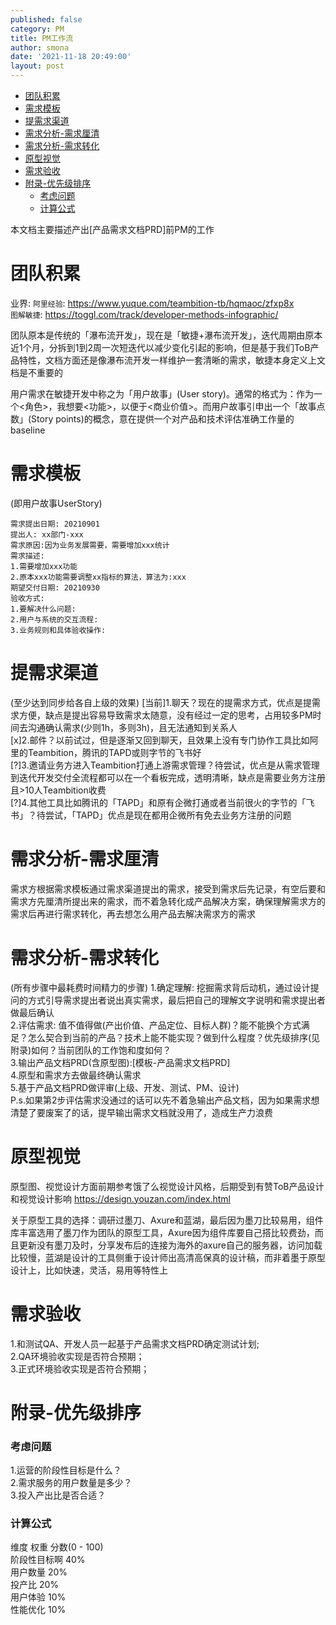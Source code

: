 ```yaml
---
published: false
category: PM
title: PM工作流
author: smona
date: '2021-11-18 20:49:00'
layout: post
---
```


- [团队积累](#团队积累)
- [需求模板](#需求模板)
- [提需求渠道](#提需求渠道)
- [需求分析-需求厘清](#需求分析-需求厘清)
- [需求分析-需求转化](#需求分析-需求转化)
- [原型视觉](#原型视觉)
- [需求验收](#需求验收)
- [附录-优先级排序](#附录-优先级排序)
    - [考虑问题](#考虑问题)
    - [计算公式](#计算公式)

本文档主要描述产出[产品需求文档PRD]前PM的工作

# 团队积累
业界:
`阿里经验`: https://www.yuque.com/teambition-tb/hqmaoc/zfxp8x  
`图解敏捷`: https://toggl.com/track/developer-methods-infographic/  

团队原本是传统的「瀑布流开发」，现在是「敏捷+瀑布流开发」，迭代周期由原本近1个月，分拆到1到2周一次短迭代以减少变化引起的影响，但是基于我们ToB产品特性，文档方面还是像瀑布流开发一样维护一套清晰的需求，敏捷本身定义上文档是不重要的  

用户需求在敏捷开发中称之为「用户故事」(User story)。通常的格式为：作为一个<角色>，我想要<功能>，以便于<商业价值>。而用户故事引申出一个「故事点数」(Story points)的概念，意在提供一个对产品和技术评估准确工作量的baseline  

# 需求模板
(即用户故事UserStory)
```
需求提出日期: 20210901
提出人: xx部门-xxx
需求原因:因为业务发展需要，需要增加xxx统计
需求描述:
1.需要增加xxx功能
2.原本xxx功能需要调整xx指标的算法，算法为:xxx
期望交付日期: 20210930
验收方式:
1.要解决什么问题:
2.用户与系统的交互流程:
3.业务规则和具体验收操作:
```

# 提需求渠道
(至少达到同步给各自上级的效果)
[当前]1.聊天？现在的提需求方式，优点是提需求方便，缺点是提出容易导致需求太随意，没有经过一定的思考，占用较多PM时间去沟通确认需求(少则1h，多则3h)，且无法通知到关系人  
[x]2.邮件？以前试过，但是逐渐又回到聊天，且效果上没有专门协作工具比如阿里的Teambition，腾讯的TAPD或则字节的飞书好  
[?]3.邀请业务方进入Teambition打通上游需求管理？待尝试，优点是从需求管理到迭代开发交付全流程都可以在一个看板完成，透明清晰，缺点是需要业务方注册且>10人Teambition收费  
[?]4.其他工具比如腾讯的「TAPD」和原有企微打通或者当前很火的字节的「飞书」？待尝试，「TAPD」优点是现在都用企微所有免去业务方注册的问题  

# 需求分析-需求厘清
需求方根据需求模板通过需求渠道提出的需求，接受到需求后先记录，有空后要和需求方先厘清所提出来的需求，而不着急转化成产品解决方案，确保理解需求方的需求后再进行需求转化，再去想怎么用产品去解决需求方的需求  

# 需求分析-需求转化
(所有步骤中最耗费时间精力的步骤)
1.确定理解: 挖掘需求背后动机，通过设计提问的方式引导需求提出者说出真实需求，最后把自己的理解文字说明和需求提出者做最后确认  
2.评估需求: 值不值得做(产出价值、产品定位、目标人群)？能不能换个方式满足？怎么契合到当前的产品？技术上能不能实现？做到什么程度？优先级排序(见附录)如何？当前团队的工作饱和度如何？  
3.输出产品文档PRD(含原型图):[模板-产品需求文档PRD]  
4.原型和需求方去做最终确认需求  
5.基于产品文档PRD做评审(上级、开发、测试、PM、设计)  
P.s.如果第2步评估需求没通过的话可以先不着急输出产品文档，因为如果需求想清楚了要废案了的话，提早输出需求文档就没用了，造成生产力浪费  

# 原型视觉
原型图、视觉设计方面前期参考饿了么视觉设计风格，后期受到有赞ToB产品设计和视觉设计影响 https://design.youzan.com/index.html  

关于原型工具的选择：调研过墨刀、Axure和蓝湖，最后因为墨刀比较易用，组件库丰富选用了墨刀作为团队的原型工具，Axure因为组件库要自己搭比较费劲，而且更新没有墨刀及时，分享发布后的连接为海外的axure自己的服务器，访问加载比较慢，蓝湖是设计的工具侧重于设计师出高清高保真的设计稿，而非着墨于原型设计上，比如快速，灵活，易用等特性上  

# 需求验收
1.和测试QA、开发人员一起基于产品需求文档PRD确定测试计划;  
2.QA环境验收实现是否符合预期；  
3.正式环境验收实现是否符合预期；  

# 附录-优先级排序 

### 考虑问题
1.运营的阶段性目标是什么？  
2.需求服务的用户数量是多少？  
3.投入产出比是否合适？  

### 计算公式
维度 权重 分数(0 - 100)  
阶段性目标啊 40%  
用户数量 20%  
投产比 20%  
用户体验 10%  
性能优化 10%  
